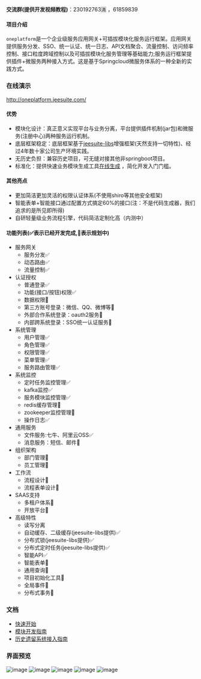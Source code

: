 **交流群(提供开发视频教程)**：230192763🈵 ，61859839

#### 项目介绍
 
`oneplatform`是一个企业级服务应用网关+可插拔模块化服务运行框架。应用网关提供服务分发、SSO、统一认证、统一日志、API文档聚合、流量控制、访问频率控制、接口粒度跨域控制以及可插拔模块化服务管理等基础能力;服务运行框架提供插件+微服务两种接入方式。这是基于Springcloud微服务体系的一种全新的实践方式。


### 在线演示
http://oneplatform.jeesuite.com/

#### 优势
 - 模块化设计：真正意义实现平台与业务分离，平台提供插件机制(jar包)和微服务(注册中心)两种服务运行机制。
 - 底层框架稳定：底层框架基于[jeesuite-libs](http://git.oschina.net/vakinge/jeesuite-libs)增强框架(天然支持一切特性)、经过4年数十家公司生产环境实践。
 - 无历史负担：兼容历史项目，可无缝对接其他非springboot项目。
 - 标准化：提供快速业务模块生成工具[在线生成](http://www.jeesuite.com/tool/genProject.html) ，简化开发入门门槛。
 
#### 其他亮点
 - 更加简洁更加灵活的权限认证体系(不使用shiro等其他安全框架)
 - 智能表单+智能接口通过配置方式搞定60%的接口(注：不是代码生成器，我们追求的是所见即所得)
 - 自研轻量级业务流程引擎，代码简洁定制化高（内测中）

#### 功能列表(✅表示已经开发完成,📌表示规划中)
 - 服务网关
   - 服务分发✅
   - 动态路由✅
   - 流量控制✅
 - 认证授权
   - 普通登录✅
   - 功能(接口/按钮)权限✅
   - 数据权限📌
   - 第三方账号登录：微信、QQ、微博等📌
   - 外部合作系统登录：oauth2服务📌
   - 内部跨系统登录：SSO统一认证服务📌
 - 系统管理
   - 用户管理✅
   - 角色管理✅
   - 权限管理✅
   - 菜单管理✅
   - 服务路由管理✅
 - 系统监控
   - 定时任务监控管理✅
   - kafka监控✅
   - 服务模块监控管理✅
   - redis缓存管理📌
   - zookeeper监控管理📌
   - 操作日志✅
 - 通用服务
   - 文件服务:七牛、阿里云OSS✅
   - 消息服务：短信、邮件📌
 - 组织架构
   - 部门管理📌
   - 员工管理📌
 - 工作流
   - 流程设计📌
   - 流程表单设计📌
 - SAAS支持
   - 多租户体系📌
   - 开放平台📌
 - 高级特性
   - 读写分离
   - 自动缓存、二级缓存(jeesuite-libs提供)✅
   - 分布式锁(jeesuite-libs提供)✅
   - 分布式定时任务(jeesuite-libs提供)✅
   - 智能API✅
   - 智能表单📌
   - 通用查询📌
   - 项目初始化工具📌
   - 全局事件📌
   - 分布式事务📌

   

### 文档
 - [快速开始](./docs/quick-start.md) 
 - [模块开发指南](./docs/dev-guide.md) 
 - [历史遗留系统接入指南](./docs/old-system-guide.md) 


### 界面预览
![image](http://ojmezn0eq.bkt.clouddn.com/oneplatform/module.png)
![image](http://ojmezn0eq.bkt.clouddn.com/oneplatform/menu.png)
![image](http://ojmezn0eq.bkt.clouddn.com/oneplatform/log.png)
![image](http://ojmezn0eq.bkt.clouddn.com/oneplatform/schedule.png)
![image](http://ojmezn0eq.bkt.clouddn.com/oneplatform/kafka.png)